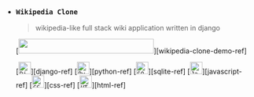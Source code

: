 - ### `Wikipedia Clone`

    > wikipedia-like full stack wiki application written in django


    [<img src="https://img.shields.io/badge/Watch%20Demo%20on%20YouTube-FF0000?style=for-the-badge&logo=youtube&logoColor=white" width="275" height="30">][wikipedia-clone-demo-ref]

    [<code><img height="25" src="https://skillicons.dev/icons?i=django&perline=1&theme=light" title="Django"></code>][django-ref]
    [<code><img height="25" src="https://skillicons.dev/icons?i=py&perline=1&theme=light" title="Python"></code>][python-ref]
    [<code><img height="25" src="https://skillicons.dev/icons?i=sqlite&perline=1&theme=light" title="SQLite"></code>][sqlite-ref]
    [<code><img height="25" src="https://skillicons.dev/icons?i=js&perline=1&theme=light" title="JavaScript"></code>][javascript-ref]
    [<code><img height="25" src="https://skillicons.dev/icons?i=css&perline=1&theme=light" title="CSS"></code>][css-ref]
    [<code><img height="25" src="https://skillicons.dev/icons?i=html&perline=1&theme=light" title="HTML"></code>][html-ref]

<br>
